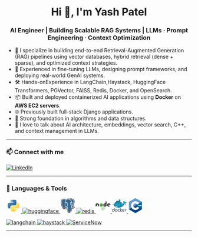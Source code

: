 <h1 align="center">Hi 👋, I'm Yash Patel</h1>
<h3 align="center">AI Engineer | Building Scalable RAG Systems | LLMs · Prompt Engineering · Context Optimization</h3>

- 🚀 I specialize in building end-to-end Retrieval-Augmented Generation (RAG) pipelines using vector databases, hybrid retrieval (dense + sparse), and optimized context strategies.
- 🧠 Experienced in fine-tuning LLMs, designing prompt frameworks, and deploying real-world GenAI systems.
- 🛠️ Hands-onExperience in LangChain,Haystack, HuggingFace Transformers, PGVector, FAISS, Redis, Docker, and OpenSearch.
- 📦 Built and deployed containerized AI applications using **Docker** on **AWS EC2 servers**.
- 🌐 Previously built full-stack Django applications.
- 🎯 Strong foundation in algorithms and data structures.
- 💬 I love to talk about AI architecture, embeddings, vector search, C++, and context management in LLMs.

---

<h3 align="left">📫 Connect with me</h3>
<p align="left">
    <a href="https://www.linkedin.com/in/yash-patel2002/" target="blank"><img align="center"
            src="https://raw.githubusercontent.com/rahuldkjain/github-profile-readme-generator/master/src/images/icons/Social/linked-in-alt.svg"
            alt="LinkedIn" height="30" width="40" /></a>
</p>

---

<h3 align="left">🧰 Languages & Tools</h3>
<p align="left">
    <a href="https://www.python.org/" target="_blank"> <img src="https://raw.githubusercontent.com/devicons/devicon/master/icons/python/python-original.svg" alt="python" width="40" height="40"/> </a>
    <a href="https://huggingface.co" target="_blank"> <img src="https://cdn.jsdelivr.net/gh/devicons/devicon/icons/huggingface/huggingface-original.svg" alt="huggingface" width="40" height="40"/> </a>
    <a href="https://www.postgresql.org/" target="_blank"> <img src="https://raw.githubusercontent.com/devicons/devicon/master/icons/postgresql/postgresql-original.svg" alt="postgresql" width="40" height="40"/> </a>
    <a href="https://redis.io/" target="_blank"> <img src="https://cdn.jsdelivr.net/gh/devicons/devicon/icons/redis/redis-original.svg" alt="redis" width="40" height="40"/> </a>
    <a href="https://nodejs.org" target="_blank"> <img src="https://raw.githubusercontent.com/devicons/devicon/master/icons/nodejs/nodejs-original-wordmark.svg" alt="nodejs" width="40" height="40"/> </a>
    <a href="https://www.docker.com/" target="_blank"> <img src="https://raw.githubusercontent.com/devicons/devicon/master/icons/docker/docker-original-wordmark.svg" alt="docker" width="40" height="40"/> </a>
    <a href="https://www.cprogramming.com/" target="_blank"> <img src="https://raw.githubusercontent.com/devicons/devicon/master/icons/cplusplus/cplusplus-original.svg" alt="c++" width="40" height="40"/> </a>
</p>
<a href="https://www.langchain.com/" target="_blank">
        <img src="https://encrypted-tbn0.gstatic.com/images?q=tbn:ANd9GcSVqGhJ7F7U7bf0PUwG3TmOCIoKwVZoDxMwLg&s" alt="langchain" width="40" height="40" />
    </a>
    <a href="https://haystack.deepset.ai/" target="_blank">
        <img src="https://avatars.githubusercontent.com/u/49791540?s=200&v=4" alt="haystack" width="40" height="40" />
    </a>
    <a href="https://www.servicenow.com/" target="_blank">
        <img src="https://www.servicenow.com/content/dam/servicenow-assets/public/en-us/images/meta/servicenow-og-image.png" alt="ServiceNow" width="40" height="40" />
    </a>

---



